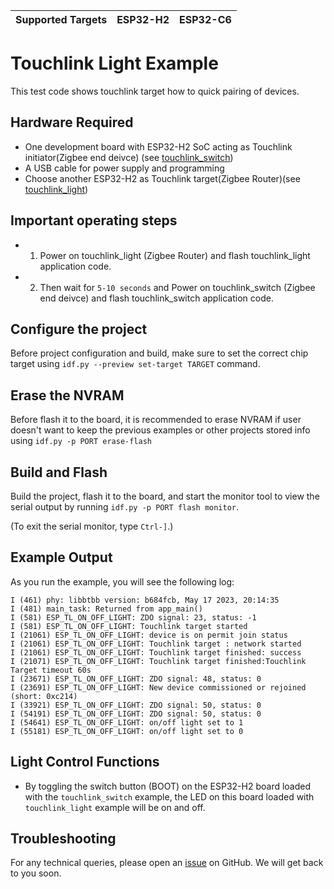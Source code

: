 | Supported Targets | ESP32-H2 | ESP32-C6 |
| ----------------- | -------- | -------- |

# Touchlink Light Example 

This test code shows touchlink target how to quick pairing of devices.

## Hardware Required

* One development board with ESP32-H2 SoC acting as Touchlink initiator(Zigbee end deivce) (see [touchlink_switch](../touchlink_switch))
* A USB cable for power supply and programming
* Choose another ESP32-H2 as Touchlink target(Zigbee Router)(see [touchlink_light](./))

## Important operating steps
* 1) Power on touchlink_light (Zigbee Router) and flash touchlink_light application code.
* 2) Then wait for `5-10 seconds` and Power on touchlink_switch (Zigbee end deivce) and flash touchlink_switch application code.

## Configure the project

Before project configuration and build, make sure to set the correct chip target using `idf.py --preview set-target TARGET` command.

## Erase the NVRAM 

Before flash it to the board, it is recommended to erase NVRAM if user doesn't want to keep the previous examples or other projects stored info 
using `idf.py -p PORT erase-flash`

## Build and Flash

Build the project, flash it to the board, and start the monitor tool to view the serial output by running `idf.py -p PORT flash monitor`.

(To exit the serial monitor, type ``Ctrl-]``.)

## Example Output

As you run the example, you will see the following log:

```
I (461) phy: libbtbb version: b684fcb, May 17 2023, 20:14:35                                                   
I (481) main_task: Returned from app_main()                                                                    
I (581) ESP_TL_ON_OFF_LIGHT: ZDO signal: 23, status: -1                                                        
I (581) ESP_TL_ON_OFF_LIGHT: Touchlink target started                                                          
I (21061) ESP_TL_ON_OFF_LIGHT: device is on permit join status                                                 
I (21061) ESP_TL_ON_OFF_LIGHT: Touchlink target : network started                                              
I (21061) ESP_TL_ON_OFF_LIGHT: Touchlink target finished: success                                              
I (21071) ESP_TL_ON_OFF_LIGHT: Touchlink target finished:Touchlink Target timeout 60s  
I (23671) ESP_TL_ON_OFF_LIGHT: ZDO signal: 48, status: 0                                                       
I (23691) ESP_TL_ON_OFF_LIGHT: New device commissioned or rejoined (short: 0xc214)              
I (33921) ESP_TL_ON_OFF_LIGHT: ZDO signal: 50, status: 0                                                       
I (54191) ESP_TL_ON_OFF_LIGHT: ZDO signal: 50, status: 0                                                       
I (54641) ESP_TL_ON_OFF_LIGHT: on/off light set to 1                                                           
I (55181) ESP_TL_ON_OFF_LIGHT: on/off light set to 0  
```

## Light Control Functions

 * By toggling the switch button (BOOT) on the ESP32-H2 board loaded with the `touchlink_switch` example, the LED on this board loaded with `touchlink_light` example will be on and off.

## Troubleshooting

For any technical queries, please open an [issue](https://github.com/espressif/esp-zigbee-sdk/issues) on GitHub. We will get back to you soon.
